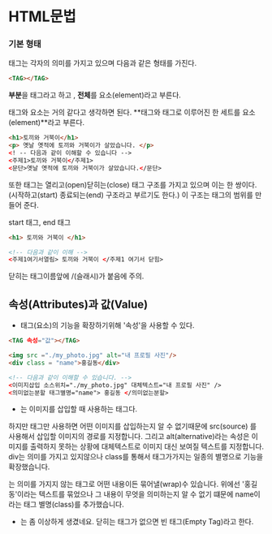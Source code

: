 # HTML문법

### 기본 형태

태그는 각자의 의미를 가지고 있으며 다음과 같은 형태를 가진다.
```HTML
<TAG></TAG>
```
**부분**을 태그라고 하고 , **전체**를 요소(element)라고 부른다.

태그와 요소는 거의 같다고 생각하면 된다.
**태그와 태그로 이루어진 한 세트를 요소(element)**라고 부른다.

```HTML
<h1>토끼와 거북이</h1>         
<p> 옛날 옛적에 토끼와 거북이가 살았습니다. </p>
<! -- 다음과 같이 이해할 수 있습니다 -->
<주제1>토끼와 거북이</주제1>
<문단>옛날 옛적에 토끼와 거북이가 살았습니다.</문단>
```

또한 태그는 열리고(open)닫히는(close) 태그 구조를 가지고 있으며 이는 한 쌍이다.
(시작하고(start) 종료되는(end) 구조라고 부르기도 한다.)
이 구조는 태그의 범위를 만들어 준다.

start 태그, end 태그
```HTML
<h1> 토끼와 거북이 </h1>

<!-- 다음과 같이 이해 -->
<주제1여기서열림> 토끼와 거북이 </주제1 여기서 닫힘>
```
닫히는 태그이름앞에 /(슬래시)가 붙음에 주의.


## 속성(Attributes)과 값(Value)

- 태그(요소)의 기능을 확장하기위해 '속성'을 사용할 수 있다.

```HTML
<TAG 속성="값"></TAG>

<img src ="./my_photo.jpg" alt="내 프로필 사진"/>
<div class = "name">홍길동</div>

<!-- 다음과 같이 이해할 수 있습니다. -->
<이미지삽입 소스위치="./my_photo.jpg" 대체텍스트="내 프로필 사진" />
<의미없는분할 태그별명="name"> 홍길동 </의미없는분할>
```

- <img />는 이미지를 삽입할 때 사용하는 태그다.

하지만 태그만 사용하면 어떤 이미지를 삽입하는지 알 수 없기때문에 src(source) 를 사용해서 삽입할 이미지의 경로를 지정합니다.
그리고 alt(alternative)라는 속성은 이미지를 출력하지 못하는 상황에 대체텍스트로 이미지 대신 보여질 텍스트를 지정합니다.
div는 의미를 가지고 있지않으나 class를 통해서 태그가가지는 일종의 별명으로 기능을 확장했습니다.
<div></div>는 의미를 가지지 않는 태그로 어떤 내용이든 묶어낼(wrap)수 있습니다.
위에선 '홍길동'이라는 텍스트를 묶었으나 그 내용이 무엇을 의미하는지 알 수 없기 떄문에 
name이라는 태그 별명(class)를 추가했습니다.

- <img />는 좀 이상하게 생겼네요. 닫히는 태그가 없으면 빈 태그(Empty Tag)라고 한다.



